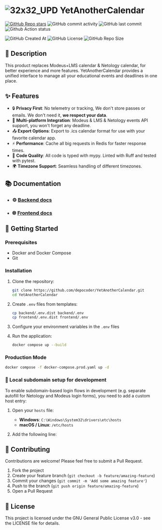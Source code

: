 # ![32x32_UPD](https://github.com/user-attachments/assets/1fbb28a8-01bf-46bc-acc7-8527a1fd60aa) YetAnotherCalendar

[![GitHub Repo stars](https://img.shields.io/github/stars/depocoder/YetAnotherCalendar)](https://github.com/depocoder/YetAnotherCalendar/stargazers)
![GitHub commit activity](https://img.shields.io/github/commit-activity/m/depocoder/YetAnotherCalendar)
![GitHub last commit](https://img.shields.io/github/last-commit/depocoder/YetAnotherCalendar)
![Github Action status](https://github.com/depocoder/YetAnotherCalendar/actions/workflows/lint-and-test.yaml/badge.svg)

![GitHub Created At](https://img.shields.io/github/created-at/depocoder/YetAnotherCalendar)
![GitHub License](https://img.shields.io/github/license/depocoder/YetAnotherCalendar)
![GitHub Repo Size](https://img.shields.io/github/repo-size/depocoder/YetAnotherCalendar)

## 📝 Description

This product replaces Modeus+LMS calendar & Netology calendar, for better experience and more features.
YetAnotherCalendar provides a unified interface to manage all your educational events and deadlines in one place.

## ✨ Features

- 🔒 **Privacy First**: No telemetry or tracking, We don't store passes or emails. We don't need it, **we respect your
  data**.
- 🔄 **Multi-platform Integration**: Modeus & LMS & Netology events API support, you won't forget any deadline.
- 📤 **Export Options**: Export to .ics calendar format for use with your favorite calendar app.
- ⚡ **Performance**: Cache all big requests in Redis for faster response times.
- 🧪 **Code Quality**: All code is typed with mypy. Linted with Ruff and tested with pytest.
- 🌍 **Timezone Support**: Seamless handling of different timezones.

## 📚 Documentation

- ### ⚙️ [Backend docs](https://github.com/depocoder/YetAnotherCalendar/tree/main/backend)
- ### 🌐 [Frontend docs](https://github.com/depocoder/YetAnotherCalendar/tree/main/frontend)

## 🚀 Getting Started

### Prerequisites

- Docker and Docker Compose
- Git

### Installation

1. Clone the repository:
   ```sh
   git clone https://github.com/depocoder/YetAnotherCalendar.git
   cd YetAnotherCalendar
   ```

2. Create `.env` files from templates:
   ```sh
   cp backend/.env.dist backend/.env
   cp frontend/.env.dist frontend/.env
   ```

3. Configure your environment variables in the `.env` files

4. Run the application:
    ```sh
    docker compose up --build
    ```

### Production Mode

```sh
docker compose -f docker-compose.prod.yaml up -d
```

### 🔁 Local subdomain setup for development

To enable subdomain-based login flows in development (e.g. separate autofill for Netology and Modeus login forms), you need to add a custom host entry:

1. Open your `hosts` file:
   - **Windows**: `C:\Windows\System32\drivers\etc\hosts`
   - **macOS / Linux**: `/etc/hosts`

2. Add the following line:

## 🤝 Contributing

Contributions are welcome! Please feel free to submit a Pull Request.

1. Fork the project
2. Create your feature branch (`git checkout -b feature/amazing-feature`)
3. Commit your changes (`git commit -m 'Add some amazing feature'`)
4. Push to the branch (`git push origin feature/amazing-feature`)
5. Open a Pull Request

## 📄 License

This project is licensed under the GNU General Public License v3.0 - see the LICENSE file for details.
